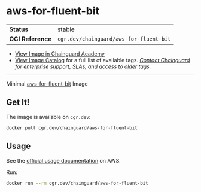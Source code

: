 <!--monopod:start-->
# aws-for-fluent-bit
| | |
| - | - |
| **Status** | stable |
| **OCI Reference** | `cgr.dev/chainguard/aws-for-fluent-bit` |


* [View Image in Chainguard Academy](https://edu.chainguard.dev/chainguard/chainguard-images/reference/aws-for-fluent-bit/overview/)
* [View Image Catalog](https://console.enforce.dev/images/catalog) for a full list of available tags.
*[Contact Chainguard](https://www.chainguard.dev/chainguard-images) for enterprise support, SLAs, and access to older tags.*

---
<!--monopod:end-->

Minimal [aws-for-fluent-bit](https://github.com/aws/aws-for-fluent-bit) Image

## Get It!

The image is available on `cgr.dev`:

```
docker pull cgr.dev/chainguard/aws-for-fluent-bit
```

## Usage

See the [official usage documentation](https://docs.aws.amazon.com/AmazonECS/latest/developerguide/firelens-using-fluentbit.html) on AWS.

Run:

```sh
docker run --rm cgr.dev/chainguard/aws-for-fluent-bit
```
